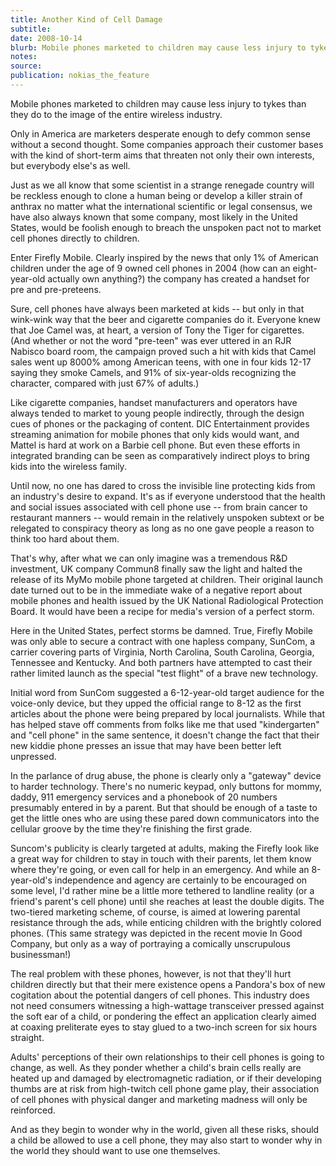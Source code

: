 ```yaml
---
title: Another Kind of Cell Damage
subtitle:
date: 2008-10-14
blurb: Mobile phones marketed to children may cause less injury to tykes than they do to the image of the entire wireless industry.
notes:
source:
publication: nokias_the_feature
---
```


Mobile phones marketed to children may cause less injury to tykes than they do to the image of the entire wireless industry.

Only in America are marketers desperate enough to defy common sense without a second thought. Some companies approach their customer bases with the kind of short-term aims that threaten not only their own interests, but everybody else's as well.

Just as we all know that some scientist in a strange renegade country will be reckless enough to clone a human being or develop a killer strain of anthrax no matter what the international scientific or legal consensus, we have also always known that some company, most likely in the United States, would be foolish enough to breach the unspoken pact not to market cell phones directly to children.

Enter Firefly Mobile. Clearly inspired by the news that only 1% of American children under the age of 9 owned cell phones in 2004 (how can an eight-year-old actually own anything?) the company has created a handset for pre and pre-preteens.

Sure, cell phones have always been marketed at kids -- but only in that wink-wink way that the beer and cigarette companies do it. Everyone knew that Joe Camel was, at heart, a version of Tony the Tiger for cigarettes. (And whether or not the word "pre-teen" was ever uttered in an RJR Nabisco board room, the campaign proved such a hit with kids that Camel sales went up 8000% among American teens, with one in four kids 12-17 saying they smoke Camels, and 91% of six-year-olds recognizing the character, compared with just 67% of adults.)

Like cigarette companies, handset manufacturers and operators have always tended to market to young people indirectly, through the design cues of phones or the packaging of content. DIC Entertainment provides streaming animation for mobile phones that only kids would want, and Mattel is hard at work on a Barbie cell phone. But even these efforts in integrated branding can be seen as comparatively indirect ploys to bring kids into the wireless family.

Until now, no one has dared to cross the invisible line protecting kids from an industry's desire to expand. It's as if everyone understood that the health and social issues associated with cell phone use -- from brain cancer to restaurant manners -- would remain in the relatively unspoken subtext or be relegated to conspiracy theory as long as no one gave people a reason to think too hard about them.

That's why, after what we can only imagine was a tremendous R&D investment, UK company Commun8 finally saw the light and halted the release of its MyMo mobile phone targeted at children. Their original launch date turned out to be in the immediate wake of a negative report about mobile phones and health issued by the UK National Radiological Protection Board. It would have been a recipe for media's version of a perfect storm.

Here in the United States, perfect storms be damned. True, Firefly Mobile was only able to secure a contract with one hapless company, SunCom, a carrier covering parts of Virginia, North Carolina, South Carolina, Georgia, Tennessee and Kentucky. And both partners have attempted to cast their rather limited launch as the special "test flight" of a brave new technology.

Initial word from SunCom suggested a 6-12-year-old target audience for the voice-only device, but they upped the official range to 8-12 as the first articles about the phone were being prepared by local journalists. While that has helped stave off comments from folks like me that used "kindergarten" and "cell phone" in the same sentence, it doesn't change the fact that their new kiddie phone presses an issue that may have been better left unpressed.

In the parlance of drug abuse, the phone is clearly only a "gateway" device to harder technology. There's no numeric keypad, only buttons for mommy, daddy, 911 emergency services and a phonebook of 20 numbers presumably entered in by a parent. But that should be enough of a taste to get the little ones who are using these pared down communicators into the cellular groove by the time they're finishing the first grade.

Suncom's publicity is clearly targeted at adults, making the Firefly look like a great way for children to stay in touch with their parents, let them know where they're going, or even call for help in an emergency. And while an 8-year-old's independence and agency are certainly to be encouraged on some level, I'd rather mine be a little more tethered to landline reality (or a friend's parent's cell phone) until she reaches at least the double digits. The two-tiered marketing scheme, of course, is aimed at lowering parental resistance through the ads, while enticing children with the brightly colored phones. (This same strategy was depicted in the recent movie In Good Company, but only as a way of portraying a comically unscrupulous businessman!)

The real problem with these phones, however, is not that they'll hurt children directly but that their mere existence opens a Pandora's box of new cogitation about the potential dangers of cell phones. This industry does not need consumers witnessing a high-wattage transceiver pressed against the soft ear of a child, or pondering the effect an application clearly aimed at coaxing preliterate eyes to stay glued to a two-inch screen for six hours straight.

Adults' perceptions of their own relationships to their cell phones is going to change, as well. As they ponder whether a child's brain cells really are heated up and damaged by electromagnetic radiation, or if their developing thumbs are at risk from high-twitch cell phone game play, their association of cell phones with physical danger and marketing madness will only be reinforced.

And as they begin to wonder why in the world, given all these risks, should a child be allowed to use a cell phone, they may also start to wonder why in the world they should want to use one themselves.
